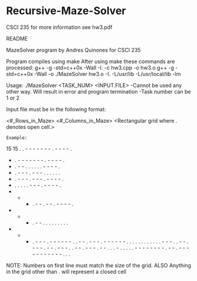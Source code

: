 # Recursive-Maze-Solver
CSCI 235 
for more information see hw3.pdf

README

MazeSolver program by Andres Quinones for CSCI 235

Program compiles using make
After using make these commands are processed:
	g++ -g -std=c++0x -Wall -I.   -c hw3.cpp -o hw3.o
	g++ -g -std=c++0x -Wall -o ./MazeSolver hw3.o -I.  -L/usr/lib -L/usr/local/lib -lm

Usage:
./MazeSolver <TASK_NUM> <INPUT.FILE>
	-Cannot be used any other way. Will result in error and program termination
	-Task number can be 1 or 2

Input file must be in the following format:

<#_Rows_in_Maze> <#_Columns_in_Maze>
<Rectangular grid where . denotes open cell.>

	Example:
15 15 
 . . - - - - - - - . - - - - .
 - . - - - - - - - . - - - - .
 - . - - . . . . . . - - - - .
 - . - - - . - - - . . . . . .
 - . - - - . - - - . - - - - .
 - . . . . . - - - . - - - - .
 - - - . - - . - - . - - - - .
 - - - . - - . . . . . . . . .
 - - - . - - - . - - - - - - .
 . - - . - - - . - - - - - - .
 . . . . . . . . . . . - - - .
 . - - . - - - . - - . - - - .
 . - - . - - - . - - . . . - .
 . . . . - - - - - - - - . - -
 . - - - - - - - - - - - . . .

 NOTE: Numbers on first line must match the size of the grid.
 		ALSO Anything in the grid other than . will represent a closed cell

